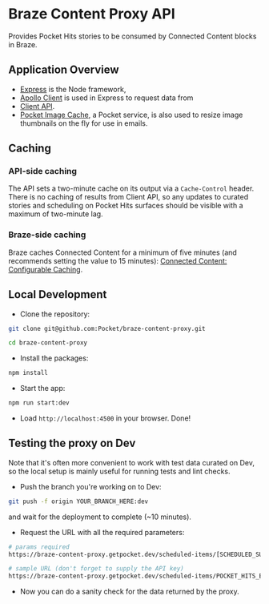 # Braze Content Proxy API

Provides Pocket Hits stories to be consumed by Connected Content blocks in Braze.

## Application Overview

- [Express](https://expressjs.com/) is the Node framework, 
- [Apollo Client](https://www.apollographql.com/docs/react/) is used in Express to request data from 
- [Client API](https://github.com/Pocket/client-api/).
- [Pocket Image Cache](https://pocket-image-cache.com/), a Pocket service, is also used to resize image thumbnails on the fly for use in emails.

## Caching

### API-side caching

The API sets a two-minute cache on its output via a `Cache-Control` header. There is no caching of results from Client API, so any updates to curated stories and scheduling on Pocket Hits surfaces should be visible with a maximum of two-minute lag.

### Braze-side caching

Braze caches Connected Content for a minimum of five minutes (and recommends setting the value to 15 minutes): [Connected Content: Configurable Caching](https://www.braze.com/docs/user_guide/personalization_and_dynamic_content/connected_content/local_connected_content_variables/#configurable-caching).

## Local Development

- Clone the repository:

```bash
git clone git@github.com:Pocket/braze-content-proxy.git

cd braze-content-proxy
```

- Install the packages:

```bash
npm install
```

- Start the app:

```bash
npm run start:dev
```

- Load `http://localhost:4500` in your browser. Done!

## Testing the proxy on Dev

Note that it's often more convenient to work with test data curated on Dev, so the local setup is mainly useful for running tests and lint checks. 

- Push the branch you're working on to Dev:

```bash
git push -f origin YOUR_BRANCH_HERE:dev
```
and wait for the deployment to complete (~10 minutes).

- Request the URL with all the required parameters:

```bash
# params required
https://braze-content-proxy.getpocket.dev/scheduled-items/[SCHEDULED_SURFACE_GUID]/?date=[DATE_IN_YYYY-MM-DD_FORMAT]&apikey=[LOOK_UP_THE_KEY_IN_AWS]

# sample URL (don't forget to supply the API key)
https://braze-content-proxy.getpocket.dev/scheduled-items/POCKET_HITS_EN_US/?date=2022-05-27&apikey=
```

- Now you can do a sanity check for the data returned by the proxy.